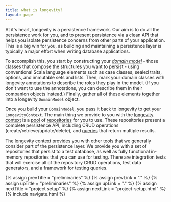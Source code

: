 ```yaml
---
title: what is longevity?
layout: page
---
```


At it's heart, longevity is a persistence framework. Our aim is to do
all the persistence work for you, and to present persistence via a
clean API that helps you isolate persistence concerns from other parts
of your application. This is a big win for you, as building and
maintaining a persistence layer is typically a major effort when
writing database applications.

To accomplish this, you start by constructing your [_domain
model_](../model) - those classes that compose the structures you want
to persist - using conventional Scala language elements such as case
classes, sealed traits, options, and immutable sets and lists. Then,
mark your domain classes with longevity annotations to describe the
roles they play in the model. (If you don't want to use the
annotations, you can describe them in their companion objects
instead.) Finally, gather all of these elements together into a
longevity `DomainModel` object.

Once you build your `DomainModel`, you pass it back to longevity to
get your `LongevityContext`. The main thing we provide to you with the
[longevity context](../context) is a
[pool](../context/repo-pools.html) of [repositories](../repo) for you
to use. These repositories present a complete persistence API,
including CRUD operations (create/retrieve/update/delete), and
[queries](../query) that return multiple results.

The longevity context provides you with other tools that we generally
consider part of the persistence layer. We provide you with a set of
repositories that persist to a test database, as well as fully
functional in-memory repositories that you can use for testing. There
are integration tests that will exercise all of the repository CRUD
operations, test data generators, and a framework for testing queries.

{% assign prevTitle = "preliminaries" %}
{% assign prevLink  = "." %}
{% assign upTitle   = "preliminaries" %}
{% assign upLink    = "." %}
{% assign nextTitle = "project setup" %}
{% assign nextLink  = "project-setup.html" %}
{% include navigate.html %}

